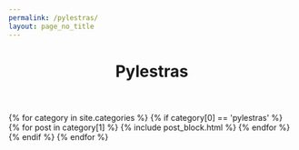 ```yaml
---
permalink: /pylestras/
layout: page_no_title
---
```


<header>
	<h1 class="h0 py-4 mt-3">Pylestras</h1>
</header>
<div class="col-4 sm-width-full border-top-thin"></div>

<div class="container mx-auto px-2 py-4">
	{% for category in site.categories %}
		{% if category[0] == 'pylestras' %}
			{% for post in category[1] %}
				{% include post_block.html %}
			{% endfor %}
		{% endif %}
	{% endfor %}
</div>